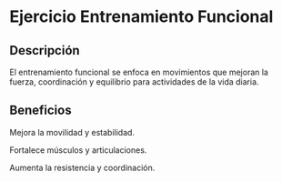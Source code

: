 # Ejercicio Entrenamiento Funcional

## Descripción

El entrenamiento funcional se enfoca en movimientos que mejoran la fuerza, coordinación y equilibrio para actividades de la vida diaria.

## Beneficios

Mejora la movilidad y estabilidad.

Fortalece músculos y articulaciones.

Aumenta la resistencia y coordinación.